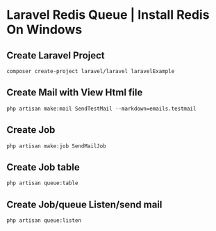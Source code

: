 # Laravel Redis Queue | Install Redis On Windows 

## Create Laravel Project
`composer create-project laravel/laravel laravelExample`

## Create Mail with View Html file
`php artisan make:mail SendTestMail --markdown=emails.testmail` 

## Create Job 
`php artisan make:job SendMailJob` 

## Create Job table
`php artisan queue:table` 

## Create Job/queue Listen/send mail
`php artisan queue:listen` 